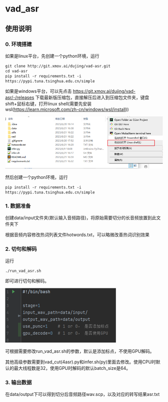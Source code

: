 # vad_asr

## 使用说明

### 0. 环境搭建
如果是linux平台，先创建一个python环境，运行
```shell
git clone http://git.xmov.ai/dujing/vad-asr.git
cd vad-asr
pip install -r requirements.txt -i https://pypi.tuna.tsinghua.edu.cn/simple
```

如果是windows平台，可以先点击 https://git.xmov.ai/dujing/vad-asr/-/releases 下载最新版压缩包，直接解压后进入到压缩包文件夹，键盘shift+鼠标右键，打开linux shell(需要先安装wsl(https://learn.microsoft.com/zh-cn/windows/wsl/install))

![](img.png)

然后创建一个python环境，运行
```shell
pip install -r requirements.txt -i https://pypi.tuna.tsinghua.edu.cn/simple
```

### 1. 数据准备
创建data/input文件夹(默认输入音频路径)，将原始需要切分的长音频放置到此文件夹下

根据音频内容修改热词列表文件hotwords.txt，可以略微改善热词识别效果

### 2. 切句和解码
运行
```shell
./run_vad_asr.sh

```
即可进行切句和解码。

![img_1.png](img_1.png)

可根据需要修改run_vad_asr.sh的参数，默认是添加标点，不使用GPU解码。

其他高级参数需要到vad_cut(4asr).py和infer.sh(py)里面去修改。使用CPU时默认的最大线程数是32，使用GPU时解码的默认batch_size是64。

### 3. 输出数据
在data/output下可以得到切分后音频路径wav.scp，以及对应的转写结果asr.txt

